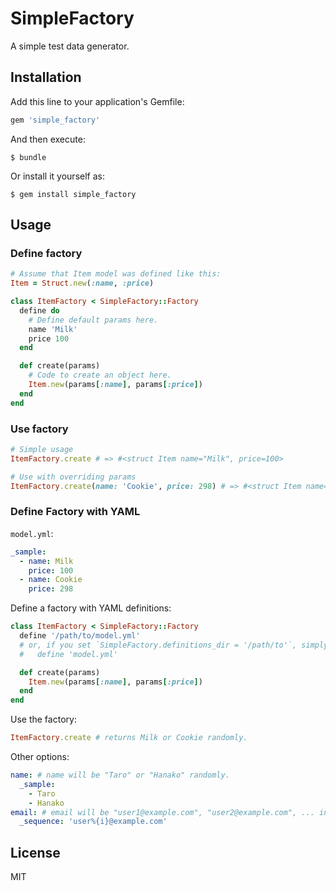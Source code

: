 # SimpleFactory

A simple test data generator.

## Installation

Add this line to your application's Gemfile:

```ruby
gem 'simple_factory'
```

And then execute:

    $ bundle

Or install it yourself as:

    $ gem install simple_factory

## Usage

### Define factory

```ruby
# Assume that Item model was defined like this:
Item = Struct.new(:name, :price)

class ItemFactory < SimpleFactory::Factory
  define do
    # Define default params here.
    name 'Milk'
    price 100
  end

  def create(params)
    # Code to create an object here.
    Item.new(params[:name], params[:price])
  end
end
```

### Use factory

```ruby
# Simple usage
ItemFactory.create # => #<struct Item name="Milk", price=100>

# Use with overriding params
ItemFactory.create(name: 'Cookie', price: 298) # => #<struct Item name="Cookie", price=298>
```

### Define Factory with YAML

`model.yml`:

```yaml
_sample:
  - name: Milk
    price: 100
  - name: Cookie
    price: 298
```

Define a factory with YAML definitions:

```ruby
class ItemFactory < SimpleFactory::Factory
  define '/path/to/model.yml'
  # or, if you set `SimpleFactory.definitions_dir = '/path/to'`, simply:
  #   define 'model.yml'

  def create(params)
    Item.new(params[:name], params[:price])
  end
end
```

Use the factory:

```ruby
ItemFactory.create # returns Milk or Cookie randomly.
```

Other options:

```yaml
name: # name will be "Taro" or "Hanako" randomly.
  _sample:
    - Taro
    - Hanako
email: # email will be "user1@example.com", "user2@example.com", ... in series.
  _sequence: 'user%{i}@example.com'
```

## License

MIT
